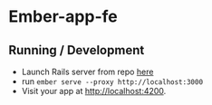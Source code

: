 # Ember-app-fe

## Running / Development

* Launch Rails server from repo [here](https://github.com/sidwatal/ember-app)
* run `ember serve --proxy http://localhost:3000`
* Visit your app at [http://localhost:4200](http://localhost:4200).


